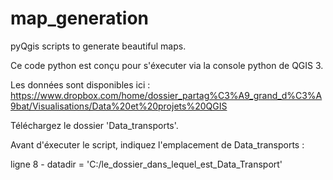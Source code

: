 # map_generation
pyQgis scripts to generate beautiful maps.

Ce code python est conçu pour s'éxecuter via la console python de QGIS 3.

Les données sont disponibles ici : https://www.dropbox.com/home/dossier_partag%C3%A9_grand_d%C3%A9bat/Visualisations/Data%20et%20projets%20QGIS

Téléchargez le dossier 'Data_transports'.

Avant d'éxecuter le script, indiquez l'emplacement de Data_transports :

ligne 8 - datadir = 'C:/le_dossier_dans_lequel_est_Data_Transport'
